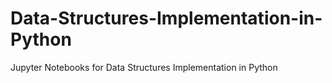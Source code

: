 # Data-Structures-Implementation-in-Python
Jupyter Notebooks for Data Structures Implementation in Python
